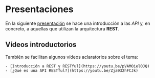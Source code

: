 # Presentaciones

En la siguiente [presentación](https://docs.google.com/presentation/d/1_SBx21J9WKcXbPbb4hgwqdzNAj29og7Aj26Qs8raD3o/edit?usp=sharing) se hace una introducción a las _API_ y, en concreto, a aquellas que utilizan la arquitectura **REST**.

## Vídeos introductorios

También se facilitan algunos vídeos aclaratorios sobre el tema:

    - [Introducción a REST y RESTful](https://youtu.be/pVAMOielOJQ)
    - [¿Qué es una API RESTful?](https://youtu.be/Zja932hFCJk)

